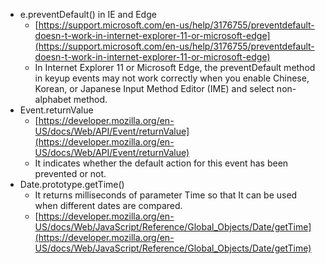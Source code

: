 - e.preventDefault() in IE and Edge
  - [https://support.microsoft.com/en-us/help/3176755/preventdefault-doesn-t-work-in-internet-explorer-11-or-microsoft-edge](https://support.microsoft.com/en-us/help/3176755/preventdefault-doesn-t-work-in-internet-explorer-11-or-microsoft-edge)
  - In Internet Explorer 11 or Microsoft Edge, the preventDefault method in keyup events may not work correctly when you enable Chinese, Korean, or Japanese Input Method Editor (IME) and select non-alphabet method.
- Event.returnValue
  - [https://developer.mozilla.org/en-US/docs/Web/API/Event/returnValue](https://developer.mozilla.org/en-US/docs/Web/API/Event/returnValue)
  - It indicates whether the default action for this event has been prevented or not.
- Date.prototype.getTime()
  - It returns milliseconds of parameter Time so that It can be used when different dates are compared.
  - [https://developer.mozilla.org/en-US/docs/Web/JavaScript/Reference/Global_Objects/Date/getTime](https://developer.mozilla.org/en-US/docs/Web/JavaScript/Reference/Global_Objects/Date/getTime)
